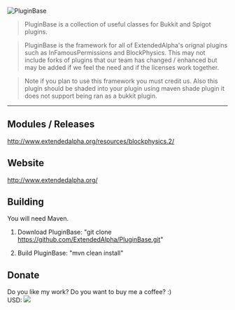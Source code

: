 ![PluginBase](http://i.imgur.com/FnI94dk.png)

> PluginBase is a collection of useful classes for Bukkit and Spigot plugins.

> PluginBase is the framework for all of ExtendedAlpha's orignal plugins such as InFamousPermissions and BlockPhysics. This may not include forks of plugins that our team has changed / enhanced but may be added if we feel the need and if the licenses work together.

> Note if you plan to use this framework you must credit us. Also this plugin should be shaded into your plugin using maven shade plugin it does not support being ran as a bukkit plugin.
***

## Modules / Releases
http://www.extendedalpha.org/resources/blockphysics.2/

## Website
http://www.extendedalpha.org/

## Building

You will need Maven.

1) Download PluginBase: "git clone https://github.com/ExtendedAlpha/PluginBase.git"

2) Build PluginBase: "mvn clean install"

## Donate
<p>Do you like my work? Do you want to buy me a coffee? :)<br>
USD: <a href="https://www.paypal.com/us/cgi-bin/webscr?cmd=_flow&SESSION=tEw_ZZBXcHHmBj76Q2OiuGEzzX6S3kFPGNkTyDkbGgsBzwK-qskg1_0kLiO&dispatch=50a222a57771920b6a3d7b606239e4d529b525e0b7e69bf0224adecfb0124e9b61f737ba21b081984719ecfa9a8ffe80733a1a700ced90ae"><img src="https://www.paypalobjects.com/en_US/i/btn/btn_donate_LG.gif"></a></p>
